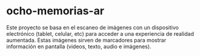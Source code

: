 # ocho-memorias-ar

Este proyecto se basa en el escaneo de imágenes con un dispositivo electrónico (tablet, celular, etc) para acceder a una experiencia de realidad aumentada. Estas imágenes sirven de marcadores para mostrar información en pantalla (videos, texto, audio e imágenes). 
